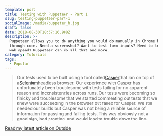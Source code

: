 ```yaml
---
template: post
title: Testing with Puppeteer - Part 1
slug: testing-puppeteer-part-1
socialImage: /media/puppeter_h.jpg
draft: false
date: 2018-08-30T18:37:16.988Z
description: >-
  Puppeteer allows you to do anything you would do manually in Chrome but
  through code. Need a screenshot? Want to test form inputs? Need to test your
  web speed? Puppeteer can do all that and more.
category: Tutorials
tags:
  - Popular
---
```

> Our tests used to be built using a tool called[Casper](http://casperjs.org/)that ran on top of a[Selenium](https://www.seleniumhq.org/)headless browser. Our experience with Casper has unfortunately been troublesome with tests failing for no apparent reason and inconsistencies across runs. Our tests were becoming so finicky and troublesome that we started commenting out tests that we knew were succeeding in the browser but failed for Casper. We still needed our builds but Casper was not being a reliable source of information for passing and failing tests. This was obviously not a good sign, bad practice, and would lead to trouble down the line.

[Read my latest article on Outside](https://www.outsideonline.com/2340621/testing-puppeteer-part-1)
